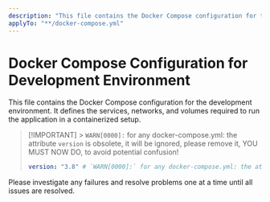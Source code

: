 ```yaml
---
description: "This file contains the Docker Compose configuration for the development environment."
applyTo: "**/docker-compose.yml"
---
```


# Docker Compose Configuration for Development Environment

This file contains the Docker Compose configuration for the development environment. It defines the services, networks, and volumes required to run the application in a containerized setup.

> [!IMPORTANT] > `WARN[0000]:` for any docker-compose.yml: the attribute `version` is obsolete, it will be ignored, please remove it, YOU MUST NOW DO, to avoid potential confusion!
>
> ```yaml
> version: "3.8" # `WARN[0000]:` for any docker-compose.yml: the attribute `version` is obsolete, it will be ignored, please remove it, to avoid potential confusion!
> ```

Please investigate any failures and resolve problems one at a time until all issues are resolved.
